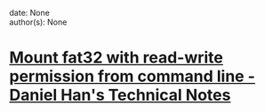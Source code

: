 
date: None  
author(s): None  

# [Mount fat32 with read-write permission from command line - Daniel Han's Technical Notes](https://sites.google.com/site/xiangyangsite/home/technical-tips/linux-unix/administrations/mount-fat32-with-read-write-permission-from-command-line)



